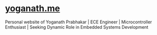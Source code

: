 # [yoganath.me](https://yoganath.me/)
Personal website of Yoganath Prabhakar | ECE Engineer | Microcontroller Enthusiast | Seeking Dynamic Role in Embedded Systems Development
